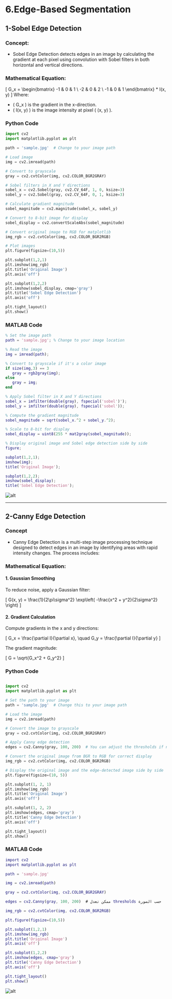# 6.Edge-Based Segmentation



## 1-Sobel Edge Detection 

 ### Concept:

- Sobel Edge Detection detects edges in an image by calculating the gradient at each pixel using convolution with Sobel filters in both horizontal and vertical directions.

###  Mathematical Equation:
\[
G_x = 
\begin{bmatrix}
-1 & 0 & 1 \\
-2 & 0 & 2 \\
-1 & 0 & 1
\end{bmatrix} * I(x, y)
\]
Where:
- \( G_x \) is the gradient in the x-direction.
- \( I(x, y) \) is the image intensity at pixel \( (x, y) \).

###  Python Code

```python
import cv2
import matplotlib.pyplot as plt

path = 'sample.jpg'  # Change to your image path

# Load image
img = cv2.imread(path)

# Convert to grayscale
gray = cv2.cvtColor(img, cv2.COLOR_BGR2GRAY)

# Sobel filters in X and Y directions
sobel_x = cv2.Sobel(gray, cv2.CV_64F, 1, 0, ksize=3)
sobel_y = cv2.Sobel(gray, cv2.CV_64F, 0, 1, ksize=3)

# Calculate gradient magnitude
sobel_magnitude = cv2.magnitude(sobel_x, sobel_y)

# Convert to 8-bit image for display
sobel_display = cv2.convertScaleAbs(sobel_magnitude)

# Convert original image to RGB for matplotlib
img_rgb = cv2.cvtColor(img, cv2.COLOR_BGR2RGB)

# Plot images
plt.figure(figsize=(10,5))

plt.subplot(1,2,1)
plt.imshow(img_rgb)
plt.title('Original Image')
plt.axis('off')

plt.subplot(1,2,2)
plt.imshow(sobel_display, cmap='gray')
plt.title('Sobel Edge Detection')
plt.axis('off')

plt.tight_layout()
plt.show()


```
###  MATLAB Code

 ```Matlab
 % Set the image path
path = 'sample.jpg'; % Change to your image location

% Read the image
img = imread(path);

% Convert to grayscale if it's a color image
if size(img,3) == 3
    gray = rgb2gray(img);
else
    gray = img;
end

% Apply Sobel filter in X and Y directions
sobel_x = imfilter(double(gray), fspecial('sobel')');
sobel_y = imfilter(double(gray), fspecial('sobel'));

% Compute the gradient magnitude
sobel_magnitude = sqrt(sobel_x.^2 + sobel_y.^2);

% Scale to 8-bit for display
sobel_display = uint8(255 * mat2gray(sobel_magnitude));

% Display original image and Sobel edge detection side by side
figure;

subplot(1,2,1);
imshow(img);
title('Original Image');

subplot(1,2,2);
imshow(sobel_display);
title('Sobel Edge Detection');

 ```

  ![alt](photows/SobelEdgeDetection.png)

---
## 2-Canny Edge Detection 

###  Concept

- Canny Edge Detection is a multi-step image processing technique designed to detect edges in an image by identifying areas with rapid intensity changes. The process includes:


###  Mathematical Equation:

#### 1. Gaussian Smoothing
To reduce noise, apply a Gaussian filter:

\[
G(x, y) = \frac{1}{2\pi\sigma^2} \exp\left( -\frac{x^2 + y^2}{2\sigma^2} \right)
\]

#### 2. Gradient Calculation
Compute gradients in the x and y directions:

\[
G_x = \frac{\partial I}{\partial x}, \quad G_y = \frac{\partial I}{\partial y}
\]

The gradient magnitude:

\[
G = \sqrt{G_x^2 + G_y^2}
\]


### Python Code

```python

import cv2
import matplotlib.pyplot as plt

# Set the path to your image
path = 'sample.jpg'  # Change this to your image path

# Load the image
img = cv2.imread(path)

# Convert the image to grayscale
gray = cv2.cvtColor(img, cv2.COLOR_BGR2GRAY)

# Apply Canny edge detection
edges = cv2.Canny(gray, 100, 200)  # You can adjust the thresholds if needed

# Convert the original image from BGR to RGB for correct display
img_rgb = cv2.cvtColor(img, cv2.COLOR_BGR2RGB)

# Display the original image and the edge-detected image side by side
plt.figure(figsize=(10, 5))

plt.subplot(1, 2, 1)
plt.imshow(img_rgb)
plt.title('Original Image')
plt.axis('off')

plt.subplot(1, 2, 2)
plt.imshow(edges, cmap='gray')
plt.title('Canny Edge Detection')
plt.axis('off')

plt.tight_layout()
plt.show()

```


### MATLAB Code

```matlab
import cv2
import matplotlib.pyplot as plt

path = 'sample.jpg'  

img = cv2.imread(path)

gray = cv2.cvtColor(img, cv2.COLOR_BGR2GRAY)

edges = cv2.Canny(gray, 100, 200)  # ممكن تعدل thresholds حسب الصورة

img_rgb = cv2.cvtColor(img, cv2.COLOR_BGR2RGB)

plt.figure(figsize=(10,5))

plt.subplot(1,2,1)
plt.imshow(img_rgb)
plt.title('Original Image')
plt.axis('off')

plt.subplot(1,2,2)
plt.imshow(edges, cmap='gray')
plt.title('Canny Edge Detection')
plt.axis('off')

plt.tight_layout()
plt.show()

```

![alt](photows/Canny6EdgeDetection.png)